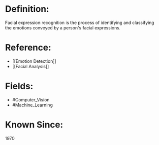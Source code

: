 

# Definition:
Facial expression recognition is the process of identifying and classifying the emotions conveyed by a person's facial expressions.

# Reference:
- [[Emotion Detection]]
- [[Facial Analysis]]

# Fields: 
- #Computer_Vision
- #Machine_Learning

# Known Since:
1970

